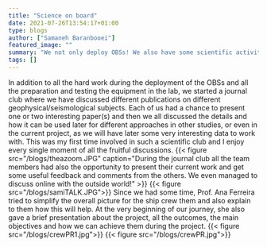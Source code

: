 ```yaml
---
title: "Science on board"
date: 2021-07-26T13:54:17+01:00
type: blogs
author: ["Samaneh Baranbooei"]
featured_image: ""
summary: "We not only deploy OBSs! We also have some scientific activity."
tags: []
---
```

In addition to all the hard work during the deployment of the OBSs and all the preparation and testing the equipment in the lab, we started a journal club where we have discussed different publications on different geophysical/seismological subjects. Each of us had a chance to present one or two interesting paper(s) and then we all discussed the details and how it can be used later for different approaches in other studies, or even in the current project, as we will have later some very interesting data to work with. This was my first time involved in such a scientific club and I enjoy every single moment of all the fruitful discussions.
{{< figure src="/blogs/theazoom.JPG" caption="During the journal club all the team members had also the opportunity to present their current work and get some useful feedback and comments from the others.  We even managed to discuss online with the outside world!" >}} 
{{< figure src="/blogs/samiTALK.JPG">}}
Since we had some time, Prof. Ana Ferreira tried to simplify the overall picture for the ship crew them and also explain to them how this will help. At the very beginning of our journey, she also gave a brief presentation about the project, all the outcomes, the main objectives and how we can achieve them during the project.
{{< figure src="/blogs/crewPR1.jpg">}}
{{< figure src="/blogs/crewPR.jpg">}}
